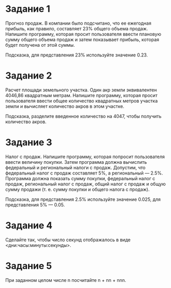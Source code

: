 # Задание 1

Прогноз продаж. В компании было подсчитано, что ее ежегодная прибыль, как правило, составляет 23% общего объема продаж. 
Напишите программу, которая просит пользователя ввести плановую сумму общего объема продаж и затем показывает прибыль, 
которая будет получена от этой суммы.

Подсказка, для представления 23% используйте значение 0.23.

# Задание 2

Расчет площади земельного участка. Один акр земли эквивалентен 4046,86 квадратным метрам. Напишите программу, которая 
просит пользователя ввести общее количество квадратных метров участка земли и вычисляет количество акров в этом участке.

Подсказка, разделите введенное количество на 4047, чтобы получить количество акров.

# Задание 3

Налог с продаж. Напишите программу, которая попросит пользователя ввести величину покупки. Затем программа должна 
вычислить федеральный и региональный налоги с продаж. Допустим, что федеральный налог с продаж составляет 5%, а 
региональный — 2.5%. Программа должна показать сумму покупки, федеральный налог с продаж, региональный налог с продаж, 
общий налог с продаж и общую сумму продажи (т. е. сумму покупки и общего налога с продаж).

Подсказка, для представления 2.5% используйте значение 0.025, для представления 5% — 0.05.

# Задание 4

Сделайте так, чтобы число секунд отображалось в виде <дни:часы:минуты:секунды>.

# Задание 5

При заданном целом числе n посчитайте n + nn + nnn.

